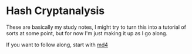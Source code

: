 # Hash Cryptanalysis

These are basically my study notes, I might try to turn this into a tutorial of sorts at some point, but for now I'm just making it up as I go along.

If you want to follow along, start with [md4](./md4/)
